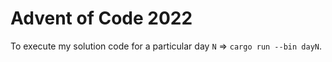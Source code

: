 # Advent of Code 2022

To execute my solution code for a particular day `N` => `cargo run --bin dayN`.
